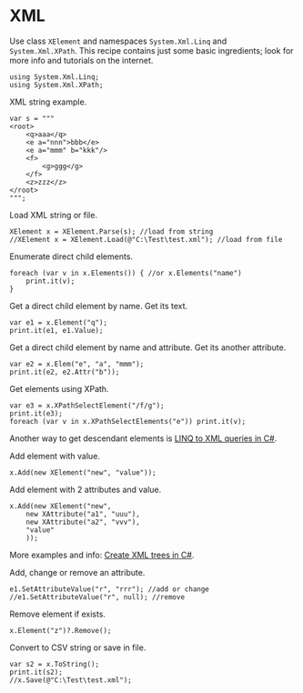 # XML

Use class `XElement` and namespaces `System.Xml.Linq` and `System.Xml.XPath`. This recipe contains just some basic ingredients; look for more info and tutorials on the internet.

```
using System.Xml.Linq;
using System.Xml.XPath;
```

XML string example.

```
var s = """
<root>
	<q>aaa</q>
	<e a="nnn">bbb</e>
	<e a="mmm" b="kkk"/>
	<f>
		<g>ggg</g>
	</f>
	<z>zzz</z>
</root>
""";
```

Load XML string or file.

```
XElement x = XElement.Parse(s); //load from string
//XElement x = XElement.Load(@"C:\Test\test.xml"); //load from file
```

Enumerate direct child elements.

```
foreach (var v in x.Elements()) { //or x.Elements("name")
	print.it(v);
}
```

Get a direct child element by name. Get its text.

```
var e1 = x.Element("q");
print.it(e1, e1.Value);
```

Get a direct child element by name and attribute. Get its another attribute.

```
var e2 = x.Elem("e", "a", "mmm");
print.it(e2, e2.Attr("b"));
```

Get elements using XPath.

```
var e3 = x.XPathSelectElement("/f/g");
print.it(e3);
foreach (var v in x.XPathSelectElements("e")) print.it(v);
```

Another way to get descendant elements is [LINQ to XML queries in C#](https://www.google.com/search?q=LINQ+to+XML+queries+in+C%23).

Add element with value.

```
x.Add(new XElement("new", "value"));
```

Add element with 2 attributes and value.

```
x.Add(new XElement("new",
	new XAttribute("a1", "uuu"),
	new XAttribute("a2", "vvv"),
	"value"
	));
```

More examples and info: [Create XML trees in C#](https://www.google.com/search?q=Create+XML+trees+in+C%23).

Add, change or remove an attribute.

```
e1.SetAttributeValue("r", "rrr"); //add or change
//e1.SetAttributeValue("r", null); //remove
```

Remove element if exists.

```
x.Element("z")?.Remove();
```

Convert to CSV string or save in file.

```
var s2 = x.ToString();
print.it(s2);
//x.Save(@"C:\Test\test.xml");
```